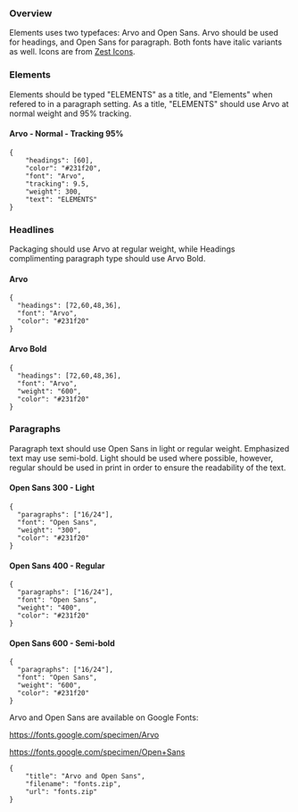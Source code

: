 ### Overview

Elements uses two typefaces: Arvo and Open Sans. Arvo should be used for headings, and Open Sans for paragraph. Both fonts have italic variants as well. Icons are from [Zest Icons](https://zesticons.com/).


### Elements

Elements should be typed "ELEMENTS" as a title, and "Elements" when refered to in a paragraph setting. As a title, "ELEMENTS" should use Arvo at normal weight and 95% tracking.

#### Arvo - Normal - Tracking 95%

```type
{
    "headings": [60],
    "color": "#231f20",
    "font": "Arvo",
    "tracking": 9.5,
    "weight": 300,
    "text": "ELEMENTS"
}
```


### Headlines

Packaging should use Arvo at regular weight, while Headings complimenting paragraph type should use Arvo Bold.

#### Arvo

```type
{
  "headings": [72,60,48,36],
  "font": "Arvo",
  "color": "#231f20"
}
```

#### Arvo Bold

```type
{
  "headings": [72,60,48,36],
  "font": "Arvo",
  "weight": "600",
  "color": "#231f20"
}
```


### Paragraphs

Paragraph text should use Open Sans in light or regular weight. Emphasized text may use semi-bold. Light should be used where possible, however, regular should be used in print in order to ensure the readability of the text.

#### Open Sans 300 - Light

```type
{
  "paragraphs": ["16/24"],
  "font": "Open Sans",
  "weight": "300",
  "color": "#231f20"
}
```

#### Open Sans 400 - Regular

```type
{
  "paragraphs": ["16/24"],
  "font": "Open Sans",
  "weight": "400",
  "color": "#231f20"
}
```

#### Open Sans 600 - Semi-bold

```type
{
  "paragraphs": ["16/24"],
  "font": "Open Sans",
  "weight": "600",
  "color": "#231f20"
}
```

Arvo and Open Sans are available on Google Fonts:

https://fonts.google.com/specimen/Arvo

https://fonts.google.com/specimen/Open+Sans

```download|span-2
{
    "title": "Arvo and Open Sans",
    "filename": "fonts.zip",
    "url": "fonts.zip"
}
```
